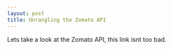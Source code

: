 ```yaml
---
layout: post
title: Unrangling the Zomato API
---
```


Lets take a look at the Zomato API, this link isnt too bad.
